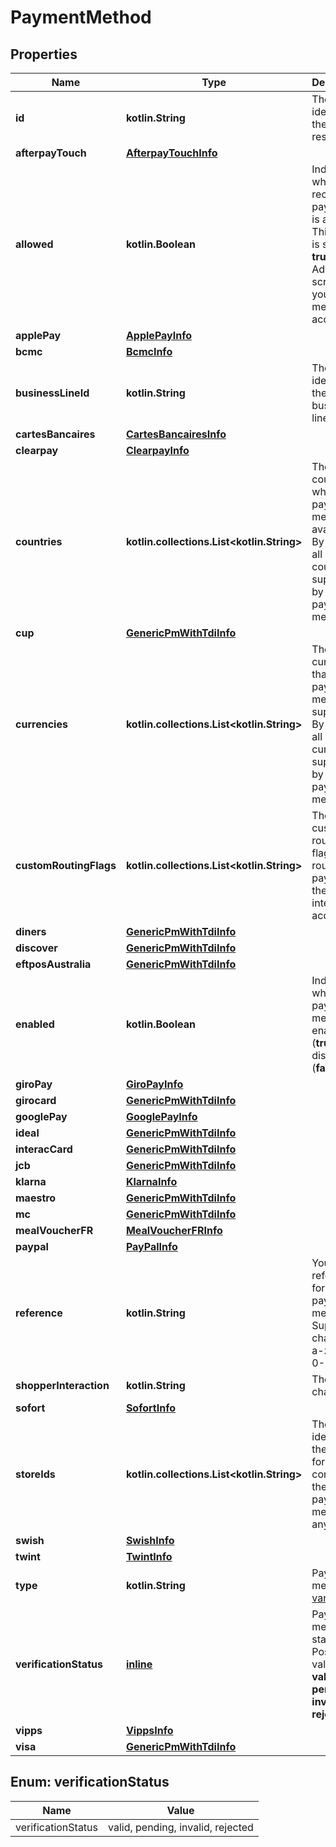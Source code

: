 
# PaymentMethod

## Properties
Name | Type | Description | Notes
------------ | ------------- | ------------- | -------------
**id** | **kotlin.String** | The identifier of the resource. | 
**afterpayTouch** | [**AfterpayTouchInfo**](AfterpayTouchInfo.md) |  |  [optional]
**allowed** | **kotlin.Boolean** | Indicates whether receiving payments is allowed. This value is set to **true** by Adyen after screening your merchant account. |  [optional]
**applePay** | [**ApplePayInfo**](ApplePayInfo.md) |  |  [optional]
**bcmc** | [**BcmcInfo**](BcmcInfo.md) |  |  [optional]
**businessLineId** | **kotlin.String** | The unique identifier of the business line. |  [optional]
**cartesBancaires** | [**CartesBancairesInfo**](CartesBancairesInfo.md) |  |  [optional]
**clearpay** | [**ClearpayInfo**](ClearpayInfo.md) |  |  [optional]
**countries** | **kotlin.collections.List&lt;kotlin.String&gt;** | The list of countries where a payment method is available. By default, all countries supported by the payment method. |  [optional]
**cup** | [**GenericPmWithTdiInfo**](GenericPmWithTdiInfo.md) |  |  [optional]
**currencies** | **kotlin.collections.List&lt;kotlin.String&gt;** | The list of currencies that a payment method supports. By default, all currencies supported by the payment method. |  [optional]
**customRoutingFlags** | **kotlin.collections.List&lt;kotlin.String&gt;** | The list of custom routing flags to route payment to the intended acquirer. |  [optional]
**diners** | [**GenericPmWithTdiInfo**](GenericPmWithTdiInfo.md) |  |  [optional]
**discover** | [**GenericPmWithTdiInfo**](GenericPmWithTdiInfo.md) |  |  [optional]
**eftposAustralia** | [**GenericPmWithTdiInfo**](GenericPmWithTdiInfo.md) |  |  [optional]
**enabled** | **kotlin.Boolean** | Indicates whether the payment method is enabled (**true**) or disabled (**false**). |  [optional]
**giroPay** | [**GiroPayInfo**](GiroPayInfo.md) |  |  [optional]
**girocard** | [**GenericPmWithTdiInfo**](GenericPmWithTdiInfo.md) |  |  [optional]
**googlePay** | [**GooglePayInfo**](GooglePayInfo.md) |  |  [optional]
**ideal** | [**GenericPmWithTdiInfo**](GenericPmWithTdiInfo.md) |  |  [optional]
**interacCard** | [**GenericPmWithTdiInfo**](GenericPmWithTdiInfo.md) |  |  [optional]
**jcb** | [**GenericPmWithTdiInfo**](GenericPmWithTdiInfo.md) |  |  [optional]
**klarna** | [**KlarnaInfo**](KlarnaInfo.md) |  |  [optional]
**maestro** | [**GenericPmWithTdiInfo**](GenericPmWithTdiInfo.md) |  |  [optional]
**mc** | [**GenericPmWithTdiInfo**](GenericPmWithTdiInfo.md) |  |  [optional]
**mealVoucherFR** | [**MealVoucherFRInfo**](MealVoucherFRInfo.md) |  |  [optional]
**paypal** | [**PayPalInfo**](PayPalInfo.md) |  |  [optional]
**reference** | **kotlin.String** | Your reference for the payment method. Supported characters a-z, A-Z, 0-9. |  [optional]
**shopperInteraction** | **kotlin.String** | The sales channel. |  [optional]
**sofort** | [**SofortInfo**](SofortInfo.md) |  |  [optional]
**storeIds** | **kotlin.collections.List&lt;kotlin.String&gt;** | The unique identifier of the store for which to configure the payment method, if any. |  [optional]
**swish** | [**SwishInfo**](SwishInfo.md) |  |  [optional]
**twint** | [**TwintInfo**](TwintInfo.md) |  |  [optional]
**type** | **kotlin.String** | Payment method [variant](https://docs.adyen.com/development-resources/paymentmethodvariant#management-api). |  [optional]
**verificationStatus** | [**inline**](#VerificationStatus) | Payment method status. Possible values: * **valid** * **pending** * **invalid** * **rejected** |  [optional]
**vipps** | [**VippsInfo**](VippsInfo.md) |  |  [optional]
**visa** | [**GenericPmWithTdiInfo**](GenericPmWithTdiInfo.md) |  |  [optional]


<a name="VerificationStatus"></a>
## Enum: verificationStatus
Name | Value
---- | -----
verificationStatus | valid, pending, invalid, rejected



